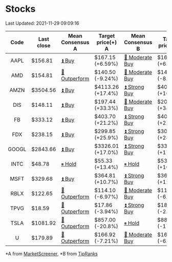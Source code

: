 # Stocks
Last Updated: 2021-11-29 09:09:16

|Code|Last close|Mean Consensus A|Target price(+) A|Mean Consensus B|Target price(+) B|
|:--:|-|-|-|-|-|
|AAPL|$156.81|[⏫ Buy](https://m.marketscreener.com/quote/stock/-4849/)|$167.15 (+6.59%)|[🔼 Moderate Buy](https://www.tipranks.com/stocks/aapl/forecast)|$166.92 (+6.22%)|
|AMD|$154.81|[🔼 Outperform](https://m.marketscreener.com/quote/stock/-19475876/)|$140.50 (-9.24%)|[🔼 Moderate Buy](https://www.tipranks.com/stocks/amd/forecast)|$141.80 (-8.22%)|
|AMZN|$3504.56|[⏫ Buy](https://m.marketscreener.com/quote/stock/-12864605/)|$4113.26 (+17.4%)|[⏫ Strong Buy](https://www.tipranks.com/stocks/amzn/forecast)|$4095.00 (+16.88%)|
|DIS|$148.11|[⏫ Buy](https://m.marketscreener.com/quote/stock/-4842/)|$197.44 (+33.3%)|[🔼 Moderate Buy](https://www.tipranks.com/stocks/dis/forecast)|$205.10 (+38.75%)|
|FB|$333.12|[⏫ Buy](https://m.marketscreener.com/quote/stock/-10547141/)|$403.70 (+21.2%)|[⏫ Strong Buy](https://www.tipranks.com/stocks/fb/forecast)|$406.31 (+21.87%)|
|FDX|$238.15|[⏫ Buy](https://m.marketscreener.com/quote/stock/-12585/)|$299.85 (+25.9%)|[⏫ Strong Buy](https://www.tipranks.com/stocks/fdx/forecast)|$304.65 (+28.52%)|
|GOOGL|$2843.66|[⏫ Buy](https://m.marketscreener.com/quote/stock/-24203373/)|$3326.01 (+17.0%)|[⏫ Strong Buy](https://www.tipranks.com/stocks/googl/forecast)|$3328.08 (+17.10%)|
|INTC|$48.78|[⏸ Hold](https://m.marketscreener.com/quote/stock/-4829/)|$55.33 (+13.4%)|[⏸ Hold](https://www.tipranks.com/stocks/intc/forecast)|$53.90 (+10.81%)|
|MSFT|$329.68|[⏫ Buy](https://m.marketscreener.com/quote/stock/-4835/)|$364.81 (+10.7%)|[⏫ Strong Buy](https://www.tipranks.com/stocks/msft/forecast)|$369.36 (+12.03%)|
|RBLX|$122.65|[🔼 Outperform](https://m.marketscreener.com/quote/stock/-117793644/)|$114.10 (-6.97%)|[🔼 Moderate Buy](https://www.tipranks.com/stocks/rblx/forecast)|$114.78 (-6.43%)|
|TPVG|$18.59|[🔼 Outperform](https://m.marketscreener.com/quote/stock/-15933327/)|$17.86 (-3.94%)|[⏫ Strong Buy](https://www.tipranks.com/stocks/tpvg/forecast)|$18.13 (-2.47%)|
|TSLA|$1081.92|[🔼 Outperform](https://m.marketscreener.com/quote/stock/-6344549/)|$857.00 (-20.8%)|[⏸ Hold](https://www.tipranks.com/stocks/tsla/forecast)|$887.38 (-17.91%)|
|U|$179.89|[🔼 Outperform](https://m.marketscreener.com/quote/stock/-112492634/)|$166.92 (-7.21%)|[🔼 Moderate Buy](https://www.tipranks.com/stocks/u/forecast)|$168.63 (-6.19%)|


*A from [MarketScreener](https://www.marketscreener.com), *B from [TipRanks](https://www.tipranks.com)
